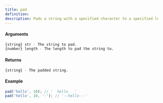 ```yaml
---
title: pad
definition: 
description: Pads a string with a specified character to a specified length.
---
```



#### Arguments


```bash
{string} str - The string to pad.
{number} length - The length to pad the string to.
```


#### Returns


```bash
{string} - The padded string.
```


#### Example


```ts
pad('hello', 10); // '  hello   'pad('hello', 10, '-'); // '--hello---'
```